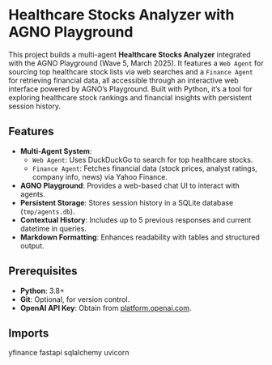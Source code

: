 # Healthcare Stocks Analyzer with AGNO Playground

This project builds a multi-agent **Healthcare Stocks Analyzer** integrated with the AGNO Playground (Wave 5, March 2025). It features a `Web Agent` for sourcing top healthcare stock lists via web searches and a `Finance Agent` for retrieving financial data, all accessible through an interactive web interface powered by AGNO’s Playground. Built with Python, it’s a tool for exploring healthcare stock rankings and financial insights with persistent session history.

## Features
- **Multi-Agent System**:  
  - `Web Agent`: Uses DuckDuckGo to search for top healthcare stocks.  
  - `Finance Agent`: Fetches financial data (stock prices, analyst ratings, company info, news) via Yahoo Finance.  
- **AGNO Playground**: Provides a web-based chat UI to interact with agents.  
- **Persistent Storage**: Stores session history in a SQLite database (`tmp/agents.db`).  
- **Contextual History**: Includes up to 5 previous responses and current datetime in queries.  
- **Markdown Formatting**: Enhances readability with tables and structured output.

## Prerequisites
- **Python**: 3.8+  
- **Git**: Optional, for version control.  
- **OpenAI API Key**: Obtain from [platform.openai.com](https://platform.openai.com/).  

## Imports
yfinance
fastapi
sqlalchemy
uvicorn